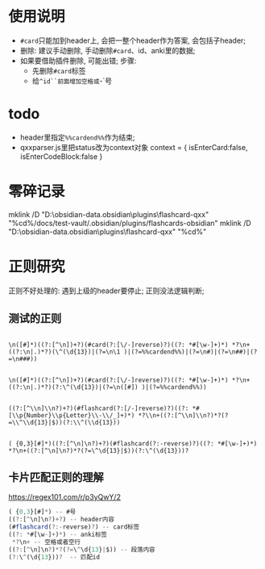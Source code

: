 
# 使用说明
- `#card`只能加到header上, 会把一整个header作为答案, 会包括子header;
- 删除: 建议手动删除, 手动删除`#card`、id、anki里的数据; 
- 如果要借助插件删除, 可能出错; 步骤: 
  - 先删除`#card`标签
  - 给`^id``前面增加空格或`-`号

# todo
- header里指定`%%cardend%%`作为结束;
- qxxparser.js里把status改为context对象
context = {
  isEnterCard:false,
  isEnterCodeBlock:false
}


# 零碎记录
mklink /D "D:\obsidian-data\.obsidian\plugins\flashcard-qxx" "%cd%/docs/test-vault/.obsidian/plugins/flashcards-obsidian"
mklink /D "D:\obsidian-data\.obsidian\plugins\flashcard-qxx" "%cd%"


# 正则研究
正则不好处理的: 遇到上级的header要停止; 正则没法逻辑判断;

## 测试的正则
```

\n([#]*)((?:[^\n])+?)(#card(?:[\/-]reverse)?)((?: *#[\w-]+)*) *?\n+((?:\n|.)*?)(\^(\d{13})|(?=\n\1 )|(?=%%cardend%%)|(?=\n#)|(?=\n##)|(?=\n###))


\n([#]*)((?:[^\n])+?)(#card(?:[\/-]reverse)?)((?: *#[\w-]+)*) *?\n+((?:\n|.)*?)(?:\^(\d{13})|(?=\n([#]) )|(?=%%cardend%%))


((?:[^\\n]\\n?)+?)(#flashcard(?:[/-]reverse)?)((?: *#[\\p{Number}\\p{Letter}\\-\\/_]+)*) *?\\n+((?:[^\\n]\\n?)*?(?=\\^\\d{13}|$))(?:\\^(\\d{13}))


( {0,3}[#]*)((?:[^\n]\n?)+?)(#flashcard(?:-reverse)?)((?: *#[\w-]+)*) *?\n+((?:[^\n]\n?)*?(?=\^\d{13}|$))(?:\^(\d{13}))?

```

## 卡片匹配正则的理解
https://regex101.com/r/p3yQwY/2
```js
( {0,3}[#]*) -- #号
((?:[^\n]\n?)+?) -- header内容
(#flashcard(?:-reverse)?) -- card标签
((?: *#[\w-]+)*) -- anki标签
 *?\n+ -- 空格或者空行
((?:[^\n]\n?)*?(?=\^\d{13}|$)) -- 段落内容
(?:\^(\d{13}))?  -- 匹配id

```